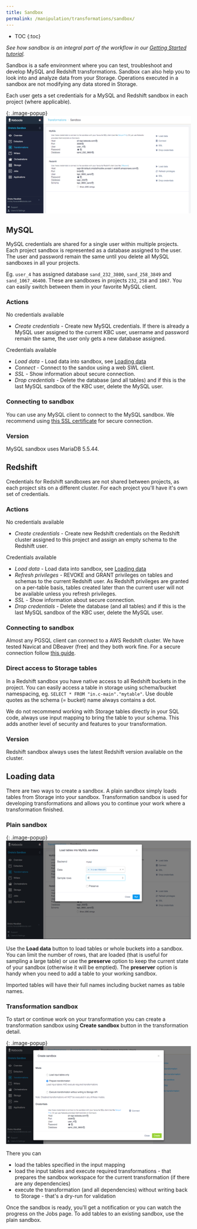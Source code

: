 ```yaml
---
title: Sandbox
permalink: /manipulation/transformations/sandbox/
---
```


* TOC
{:toc}

*See how sandbox is an integral part of the workflow in our [Getting Started tutorial](/overview/tutorial/manipulate/sandbox/).*

Sandbox is a safe environment where you can test, troubleshoot and develop MySQL and Redshift transformations. Sandbox can also help you to look into and analyze data from your Storage. Operations executed in a sandbox are not modifying any data stored in Storage.

Each user gets a set credentials for a MySQL and Redshift sandbox in each project (where applicable). 

{: .image-popup}
![Sandbox credentials](/manipulation/transformations/sandbox/sandbox-credentials.png)

## MySQL

MySQL credentials are shared for a single user within multiple projects. Each project sandbox is represented as a database assigned to the user. The user and password remain the same until you delete all MySQL sandboxes in all your projects.  

Eg. `user_4` has assigned database `sand_232_3800`, `sand_258_3849` and `sand_1067_46400`. These are sandboxes in projects `232`, `258` and `1067`. You can easily switch between them in your favorite MySQL client.

### Actions

No credentials available

  - *Create credentials* - Create new MySQL credentials. If there is already a MySQL user assigned to the current KBC user, username and password remain the same, the user only gets a new database assigned. 
  
Credentials available  
  
  - *Load data* - Load data into sandbox, see [Loading data](/manipulation/transformations/sandbox/#loading-data)
  - *Connect* - Connect to the sandox using a web SWL client.
  - *SSL* - Show information about secure connection.
  - *Drop credentials* - Delete the database (and all tables) and if this is the last MySQL sandbox of the KBC user, delete the MySQL user. 

### Connecting to sandbox

You can use any MySQL client to connect to the MySQL sandbox. We recommend using [this SSL certificate](https://d3iz2gfan5zufq.cloudfront.net/files/sh-tapi.ca.pem) for secure connection.

### Version

MySQL sandbox uses MariaDB 5.5.44. 

## Redshift

Credentials for Redshift sandboxes are not shared between projects, as each project sits on a different cluster. For each project you'll have it's own set of credentials.

### Actions

No credentials available

  - *Create credentials* - Create new Redshift credentials on the Redshift cluster assigned to this project and assign an empty schema to the Redshift user. 
  
Credentials available  
  
  - *Load data* - Load data into sandbox, see [Loading data](/manipulation/transformations/sandbox/#loading-data)
  - *Refresh privileges* - REVOKE and GRANT privileges on tables and schemas to the current Redshift user. As Redshift privileges are granted on a per-table basis, tables created later than the current user will not be available unless you refresh privileges.
  - *SSL* - Show information about secure connection.
  - *Drop credentials* - Delete the database (and all tables) and if this is the last MySQL sandbox of the KBC user, delete the MySQL user. 

### Connecting to sandbox

Almost any PGSQL client can connect to a AWS Redshift cluster. We have tested Navicat and DBeaver (free) and they both work fine. For a secure connection follow [this guide](http://docs.aws.amazon.com/redshift/latest/mgmt/connecting-ssl-support.html). 

### Direct access to Storage tables

In a Redshift sandbox you have native access to all Redshift buckets in the project. You can easily access a table in storage using schema/bucket namespacing, eg. `SELECT * FROM "in.c-main"."mytable"`. Use double quotes as the schema (= bucket) name always contains a dot.
   
We do not recommend working with Storage tables directly in your SQL code, always use input mapping to bring the table to your schema. This adds another level of security and features to your transformation. 

### Version

Redshift sandbox always uses the latest Redshift version available on the cluster.  

## Loading data

There are two ways to create a sandbox. A plain sandbox simply loads tables from Storage into your sandbox. Transformation sandbox is used for developing transformations and allows you to continue your work where a transformation finished.

### Plain sandbox

{: .image-popup}
![MySQL sandbox](/manipulation/transformations/sandbox/sandbox-mysql-load-data.png)

Use the **Load data** button to load tables or whole buckets into a sandbox. You can limit the number of rows, that are loaded (that is useful for sampling a large table) or use the **preserve** option to keep the current state of your sandbox (otherwise it will be emptied). The **preserver** option is handy when you need to add a table to your working sandbox.

Imported tables will have their full names including bucket names as table names.

### Transformation sandbox

To start or continue work on your transformation you can create a transformation sandbox using **Create sandbox** button in the transformation detail. 

{: .image-popup}
![MySQL transformation sandbox](/manipulation/transformations/sandbox/transformation-sandbox.png)

There you can  

 - load the tables specified in the input mapping 
 - load the input tables and execute required transformations - that prepares the sandbox workspace for the current transformation (if there are any dependencies)
 - execute the transformation (and all dependencies) without writing back to Storage - that's a dry-run for validation
 
Once the sandbox is ready, you'll get a notification or you can watch the progress on the Jobs page. To add tables to an existing sandbox, use the plain sandbox. 
